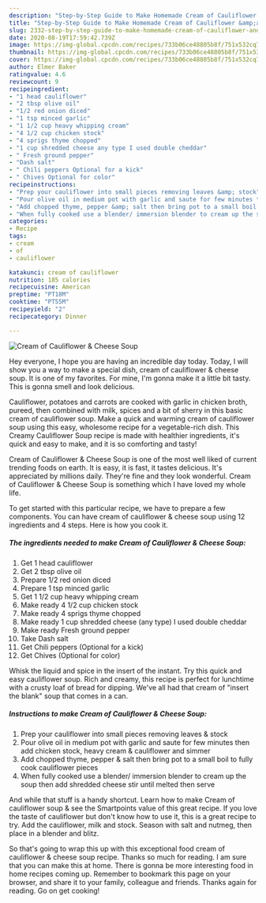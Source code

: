 ```yaml
---
description: "Step-by-Step Guide to Make Homemade Cream of Cauliflower &amp;amp; Cheese Soup"
title: "Step-by-Step Guide to Make Homemade Cream of Cauliflower &amp;amp; Cheese Soup"
slug: 2332-step-by-step-guide-to-make-homemade-cream-of-cauliflower-and-amp-cheese-soup
date: 2020-08-19T17:59:42.739Z
image: https://img-global.cpcdn.com/recipes/733b06ce48805b8f/751x532cq70/cream-of-cauliflower-cheese-soup-recipe-main-photo.jpg
thumbnail: https://img-global.cpcdn.com/recipes/733b06ce48805b8f/751x532cq70/cream-of-cauliflower-cheese-soup-recipe-main-photo.jpg
cover: https://img-global.cpcdn.com/recipes/733b06ce48805b8f/751x532cq70/cream-of-cauliflower-cheese-soup-recipe-main-photo.jpg
author: Elmer Baker
ratingvalue: 4.6
reviewcount: 9
recipeingredient:
- "1 head cauliflower"
- "2 tbsp olive oil"
- "1/2 red onion diced"
- "1 tsp minced garlic"
- "1 1/2 cup heavy whipping cream"
- "4 1/2 cup chicken stock"
- "4 sprigs thyme chopped"
- "1 cup shredded cheese any type I used double cheddar"
- " Fresh ground pepper"
- "Dash salt"
- " Chili peppers Optional for a kick"
- " Chives Optional for color"
recipeinstructions:
- "Prep your cauliflower into small pieces removing leaves &amp; stock"
- "Pour olive oil in medium pot with garlic and saute for few minutes then add chicken stock, heavy cream &amp; cauliflower and simmer"
- "Add chopped thyme, pepper &amp; salt then bring pot to a small boil to fully cook cauliflower pieces"
- "When fully cooked use a blender/ immersion blender to cream up the soup then add shredded cheese stir until melted then serve"
categories:
- Recipe
tags:
- cream
- of
- cauliflower

katakunci: cream of cauliflower 
nutrition: 185 calories
recipecuisine: American
preptime: "PT18M"
cooktime: "PT55M"
recipeyield: "2"
recipecategory: Dinner

---
```



![Cream of Cauliflower &amp; Cheese Soup](https://img-global.cpcdn.com/recipes/733b06ce48805b8f/751x532cq70/cream-of-cauliflower-cheese-soup-recipe-main-photo.jpg)

Hey everyone, I hope you are having an incredible day today. Today, I will show you a way to make a special dish, cream of cauliflower &amp; cheese soup. It is one of my favorites. For mine, I'm gonna make it a little bit tasty. This is gonna smell and look delicious.

Cauliflower, potatoes and carrots are cooked with garlic in chicken broth, pureed, then combined with milk, spices and a bit of sherry in this basic cream of cauliflower soup. Make a quick and warming cream of cauliflower soup using this easy, wholesome recipe for a vegetable-rich dish. This Creamy Cauliflower Soup recipe is made with healthier ingredients, it&#39;s quick and easy to make, and it is so comforting and tasty!

Cream of Cauliflower &amp; Cheese Soup is one of the most well liked of current trending foods on earth. It is easy, it is fast, it tastes delicious. It's appreciated by millions daily. They're fine and they look wonderful. Cream of Cauliflower &amp; Cheese Soup is something which I have loved my whole life.


To get started with this particular recipe, we have to prepare a few components. You can have cream of cauliflower &amp; cheese soup using 12 ingredients and 4 steps. Here is how you cook it.

<!--inarticleads1-->

##### The ingredients needed to make Cream of Cauliflower &amp; Cheese Soup:

1. Get 1 head cauliflower
1. Get 2 tbsp olive oil
1. Prepare 1/2 red onion diced
1. Prepare 1 tsp minced garlic
1. Get 1 1/2 cup heavy whipping cream
1. Make ready 4 1/2 cup chicken stock
1. Make ready 4 sprigs thyme chopped
1. Make ready 1 cup shredded cheese (any type) I used double cheddar
1. Make ready  Fresh ground pepper
1. Take Dash salt
1. Get  Chili peppers (Optional for a kick)
1. Get  Chives (Optional for color)


Whisk the liquid and spice in the insert of the instant. Try this quick and easy cauliflower soup. Rich and creamy, this recipe is perfect for lunchtime with a crusty loaf of bread for dipping. We&#39;ve all had that cream of &#34;insert the blank&#34; soup that comes in a can. 

<!--inarticleads2-->

##### Instructions to make Cream of Cauliflower &amp; Cheese Soup:

1. Prep your cauliflower into small pieces removing leaves &amp; stock
1. Pour olive oil in medium pot with garlic and saute for few minutes then add chicken stock, heavy cream &amp; cauliflower and simmer
1. Add chopped thyme, pepper &amp; salt then bring pot to a small boil to fully cook cauliflower pieces
1. When fully cooked use a blender/ immersion blender to cream up the soup then add shredded cheese stir until melted then serve


And while that stuff is a handy shortcut. Learn how to make Cream of cauliflower soup &amp; see the Smartpoints value of this great recipe. If you love the taste of cauliflower but don&#39;t know how to use it, this is a great recipe to try. Add the cauliflower, milk and stock. Season with salt and nutmeg, then place in a blender and blitz. 

So that's going to wrap this up with this exceptional food cream of cauliflower &amp; cheese soup recipe. Thanks so much for reading. I am sure that you can make this at home. There is gonna be more interesting food in home recipes coming up. Remember to bookmark this page on your browser, and share it to your family, colleague and friends. Thanks again for reading. Go on get cooking!

